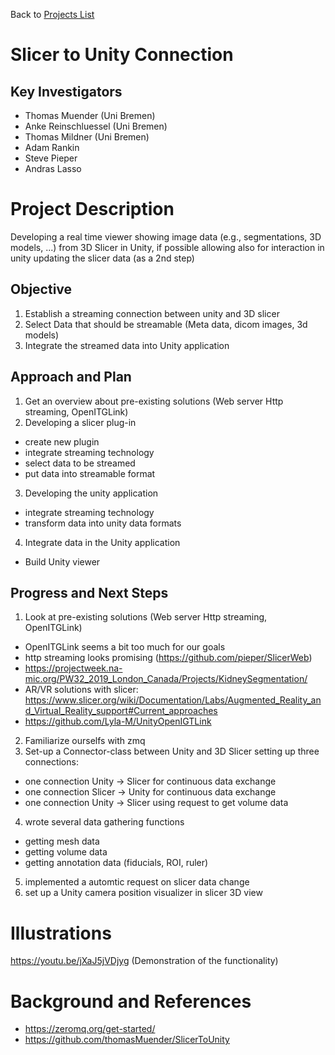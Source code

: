 Back to [Projects List](../../README.md#ProjectsList)

# Slicer to Unity Connection

## Key Investigators

- Thomas Muender (Uni Bremen)
- Anke Reinschluessel (Uni Bremen)
- Thomas Mildner (Uni Bremen)
- Adam Rankin
- Steve Pieper
- Andras Lasso

# Project Description

Developing a real time viewer showing image data (e.g., segmentations, 3D models, ...) from 3D Slicer in Unity, if possible allowing also for interaction in unity updating the slicer data (as a 2nd step)

## Objective

<!-- Describe here WHAT you would like to achieve (what you will have as end result). -->

1. Establish a streaming connection between unity and 3D slicer
2. Select Data that should be streamable (Meta data, dicom images, 3d models)
3. Integrate the streamed data into Unity application

## Approach and Plan

<!-- Describe here HOW you would like to achieve the objectives stated above. -->

1. Get an overview about pre-existing solutions (Web server Http streaming, OpenITGLink)
2. Developing a slicer plug-in
  * create new plugin
  * integrate streaming technology
  * select data to be streamed
  * put data into streamable format
3. Developing the unity application
  * integrate streaming technology
  * transform data into unity data formats
4. Integrate data in the Unity application
  * Build Unity viewer

## Progress and Next Steps

<!-- Update this section as you make progress, describing of what you have ACTUALLY DONE. If there are specific steps that you could not complete then you can describe them here, too. -->

1. Look at pre-existing solutions (Web server Http streaming, OpenITGLink)
  * OpenITGLink seems a bit too much for our goals
  * http streaming looks promising (https://github.com/pieper/SlicerWeb)
  * https://projectweek.na-mic.org/PW32_2019_London_Canada/Projects/KidneySegmentation/
  * AR/VR solutions with slicer: https://www.slicer.org/wiki/Documentation/Labs/Augmented_Reality_and_Virtual_Reality_support#Current_approaches
  * https://github.com/Lyla-M/UnityOpenIGTLink
2. Familiarize ourselfs with zmq
3. Set-up a Connector-class between Unity and 3D Slicer setting up three connections:
* one connection Unity -> Slicer for continuous data exchange
* one connection Slicer -> Unity for continuous data exchange
* one connection Unity -> Slicer using request to get volume data
4. wrote several data gathering functions
* getting mesh data
* getting volume data
* getting annotation data (fiducials, ROI, ruler)
5. implemented a automtic request on slicer data change
6. set up a Unity camera position visualizer in slicer 3D view


# Illustrations

<!-- Add pictures and links to videos that demonstrate what has been accomplished.
![Description of picture](Example2.jpg)
![Some more images](Example2.jpg)
-->
https://youtu.be/jXaJ5jVDjyg (Demonstration of the functionality)

# Background and References
* https://zeromq.org/get-started/
* https://github.com/thomasMuender/SlicerToUnity
<!-- If you developed any software, include link to the source code repository. If possible, also add links to sample data, and to any relevant publications. -->
